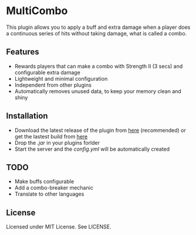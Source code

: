 # MultiCombo

This plugin allows you to apply a buff and extra damage when a player does a continuous series of hits without taking damage, what is called a combo.

## Features

- Rewards players that can make a combo with Strength II (3 secs) and configurable extra damage
- Lightweight and minimal configuration
- Independent from other plugins
- Automatically removes unused data, to keep your memory clean and shiny

## Installation
- Download the latest release of the plugin from [here](https://www.spigotmc.org/resources/multicombo.22124/) (recommended) or get the lastest build from [here](https://ci.jgutierrez.cl/job/MultiCombo/)
- Drop the *.jar* in your plugins forlder
- Start the server and the *config.yml* will be automatically created

## TODO
- Make buffs configurable
- Add a combo-breaker mechanic
- Translate to other languages

## License
Licensed under MIT License. See LICENSE.
